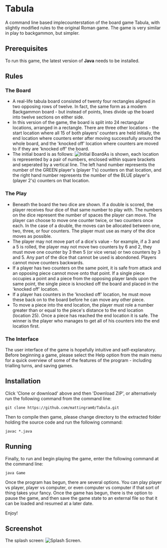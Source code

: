 # Tabula
A command line based implecounterstation of the board game Tabula, with slightly modified rules to the original Roman game. The game is very similar in play to backgammon, but simpler. 

## Prerequisites 
To run this game, the latest version of **Java** needs to be installed. 

## Rules 
### The Board
* A real-life tabula board consisted of twenty four rectangles aligned in two opposing rows of twelve. In fact, the same form as a modern Backgammon board - but instead of points, lines divide up the board into twelve sections on either side. 
* In this version of the game, the board is split into 24 rectangular locations, arranged in a rectangle. There are three other locations - the start location where all 15 of both players' counters are held initially, the end location where counters enter after moving successfully around the whole board, and the 'knocked off' location where counters are moved to if they are 'knocked off' the board.
* The initial board is as follows: ![Initial Board](https://github.com/mattingram0/Tabula/blob/master/images/initial.png)As is shown, each location is represented by a pair of numbers, enclosed within square brackets and seperated by a vertical line. The left hand number represents the number of the GREEN player's (player 1's) counters on that location, and the right hand number represents the number of the BLUE player's (player 2's) counters on that location.
### The Play
* Beneath the board the two dice are shown. If a double is scored, the player receives four dice of that same number to play with. The numbers on the dice represent the number of spaces the player can move. The player can choose to move one counter twice, or two counters once each. In the case of a double, the moves can be allocated between one, two, three, or four counters. The player must use as many of the dice moves as possible. 
* The player may not move part of a dice's value - for example, if a 3 and a 5 is rolled, the player may not move two counters by 6 and 2, they must move one counter by 3 then 5 (or vice versa) or two counters by 3 and 5. Any part of the dice that cannot be used is abondoned. Players cannot move counters backwards.
* If a player has two counters on the same point, it is safe from attack and an opposing piece cannot move onto that point.  If a single piece occupies a point and a piece from the opposing player lands upon the same point, the single piece is knocked off the board and placed in the 'knocked off' location.
* If a player has counters in the 'knocked off' location, he must move these back on to the board before he can move any other piece.
* To move a piece into the end location, the player must role a number greater than or equal to the piece's distance to the end location (location 25). Once a piece has reached the end location it is safe. The winner is the player who manages to get all of his counters into the end location first. 
### The Interface
The user interface of the game is hopefully intuitive and self-explanatory. Before beginning a game, please select the Help option from the main menu for a quick overview of some of the features of the program - including trialling turns, and saving games.

## Installation 
Click 'Clone or download' above and then 'Download ZIP', or alternatively run the following command from the command line:

``` 
git clone https://github.com/mattingram0/Tabula.git 
``` 

Then to compile then game, please change directory to the extracted folder holding the source code and run the following command:

```
javac *.java
```

## Running 
Finally, to run and begin playing the game, enter the following command at the command line:

```
java Game
```

Once the program has begun, there are several options. You can play player vs player, player vs computer, or even computer vs computer if that sort of thing takes your fancy. Once the game has begun, there is the option to pause the game, and then save the game state to an external file so that it can be loaded and resumed at a later date.

Enjoy!

## Screenshot
The splash screen: ![Splash Screen](https://github.com/mattingram0/Tabula/blob/master/images/splash.png).
